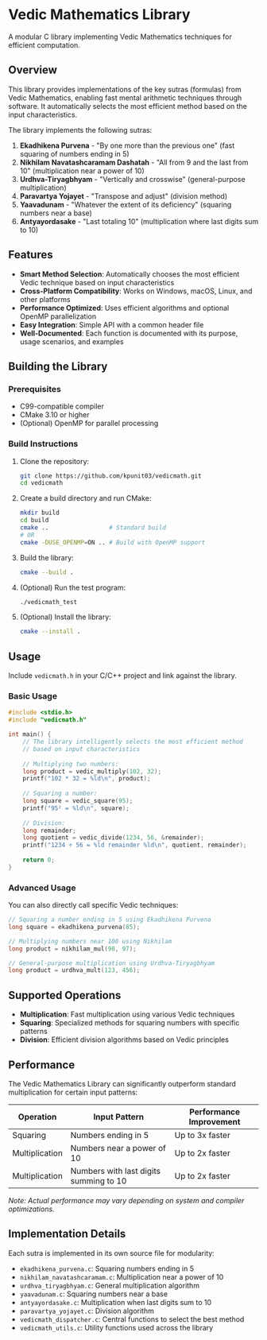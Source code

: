 # Vedic Mathematics Library

A modular C library implementing Vedic Mathematics techniques for efficient computation.

## Overview

This library provides implementations of the key sutras (formulas) from Vedic Mathematics, enabling fast mental arithmetic techniques through software. It automatically selects the most efficient method based on the input characteristics.

The library implements the following sutras:

1. **Ekadhikena Purvena** - "By one more than the previous one" (fast squaring of numbers ending in 5)
2. **Nikhilam Navatashcaramam Dashatah** - "All from 9 and the last from 10" (multiplication near a power of 10)
3. **Urdhva-Tiryagbhyam** - "Vertically and crosswise" (general-purpose multiplication)
4. **Paravartya Yojayet** - "Transpose and adjust" (division method)
5. **Yaavadunam** - "Whatever the extent of its deficiency" (squaring numbers near a base)
6. **Antyayordasake** - "Last totaling 10" (multiplication where last digits sum to 10)

## Features

- **Smart Method Selection**: Automatically chooses the most efficient Vedic technique based on input characteristics
- **Cross-Platform Compatibility**: Works on Windows, macOS, Linux, and other platforms
- **Performance Optimized**: Uses efficient algorithms and optional OpenMP parallelization
- **Easy Integration**: Simple API with a common header file
- **Well-Documented**: Each function is documented with its purpose, usage scenarios, and examples

## Building the Library

### Prerequisites

- C99-compatible compiler
- CMake 3.10 or higher
- (Optional) OpenMP for parallel processing

### Build Instructions

1. Clone the repository:
   ```bash
   git clone https://github.com/kpunit03/vedicmath.git
   cd vedicmath
   ```

2. Create a build directory and run CMake:
   ```bash
   mkdir build
   cd build
   cmake ..                 # Standard build
   # OR
   cmake -DUSE_OPENMP=ON .. # Build with OpenMP support
   ```

3. Build the library:
   ```bash
   cmake --build .
   ```

4. (Optional) Run the test program:
   ```bash
   ./vedicmath_test
   ```

5. (Optional) Install the library:
   ```bash
   cmake --install .
   ```

## Usage

Include `vedicmath.h` in your C/C++ project and link against the library.

### Basic Usage

```c
#include <stdio.h>
#include "vedicmath.h"

int main() {
    // The library intelligently selects the most efficient method
    // based on input characteristics
    
    // Multiplying two numbers:
    long product = vedic_multiply(102, 32);
    printf("102 * 32 = %ld\n", product);
    
    // Squaring a number:
    long square = vedic_square(95);
    printf("95² = %ld\n", square);
    
    // Division:
    long remainder;
    long quotient = vedic_divide(1234, 56, &remainder);
    printf("1234 ÷ 56 = %ld remainder %ld\n", quotient, remainder);
    
    return 0;
}
```

### Advanced Usage

You can also directly call specific Vedic techniques:

```c
// Squaring a number ending in 5 using Ekadhikena Purvena
long square = ekadhikena_purvena(85);

// Multiplying numbers near 100 using Nikhilam
long product = nikhilam_mul(98, 97);

// General-purpose multiplication using Urdhva-Tiryagbhyam
long product = urdhva_mult(123, 456);
```

## Supported Operations

- **Multiplication**: Fast multiplication using various Vedic techniques
- **Squaring**: Specialized methods for squaring numbers with specific patterns
- **Division**: Efficient division algorithms based on Vedic principles

## Performance

The Vedic Mathematics Library can significantly outperform standard multiplication for certain input patterns:

| Operation | Input Pattern | Performance Improvement |
|-----------|---------------|-------------------------|
| Squaring  | Numbers ending in 5 | Up to 3x faster |
| Multiplication | Numbers near a power of 10 | Up to 2x faster |
| Multiplication | Numbers with last digits summing to 10 | Up to 2x faster |

*Note: Actual performance may vary depending on system and compiler optimizations.*

## Implementation Details

Each sutra is implemented in its own source file for modularity:

- `ekadhikena_purvena.c`: Squaring numbers ending in 5
- `nikhilam_navatashcaramam.c`: Multiplication near a power of 10
- `urdhva_tiryagbhyam.c`: General multiplication algorithm
- `yaavadunam.c`: Squaring numbers near a base
- `antyayordasake.c`: Multiplication when last digits sum to 10
- `paravartya_yojayet.c`: Division algorithm
- `vedicmath_dispatcher.c`: Central functions to select the best method
- `vedicmath_utils.c`: Utility functions used across the library
